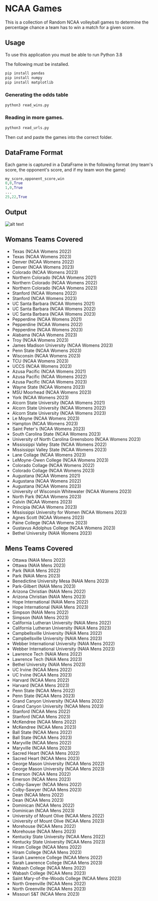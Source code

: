 # NCAA Games
This is a collection of Random NCAA volleyball games to determine the percentage chance a team has to win a match for a given score. 

## Usage

To use this application you must be able to run Python 3.8

The following must be installed.

```bash
pip install pandas
pip install numpy
pip install matplotlib
```

### Generating the odds table
```python
python3 read_wins.py
```

### Reading in more games. 
```python
python3 read_urls.py
```
Then cut and paste the games into the correct folder. 

## DataFrame Format
Each game is captured in a DataFrame in the following format (my team's score, the opponent's score, and if my team won the game) 
```python
my_score,opponent_score,win
0,0,True
1,0,True
...
25,22,True
```

## Output

![alt text](https://github.com/DeweyMarco/Volleyball-Data/tree/main/NCAA%20Games/10706.png?raw=true)


## Womans Teams Covered
- Texas (NCAA Womens 2022)
- Texas (NCAA Womens 2023)
- Denver (NCAA Womens 2022)
- Denver (NCAA Womens 2023)
- Colorado (NCAA Womens 2023)
- Northern Colorado (NCAA Womens 2021)
- Northern Colorado (NCAA Womens 2022)
- Northern Colorado (NCAA Womens 2023)
- Stanford (NCAA Womens 2022)
- Stanford (NCAA Womens 2023)
- UC Santa Barbara (NCAA Womens 2021)
- UC Santa Barbara (NCAA Womens 2022)
- UC Santa Barbara (NCAA Womens 2023)
- Pepperdine (NCAA Womens 2021)
- Pepperdine (NCAA Womens 2022)
- Pepperdine (NCAA Womens 2023)
- Alabama (NCAA Womens 2023)
- Troy (NCAA Womens 2023)
- James Madison University (NCAA Womens 2023)
- Penn State (NCAA Womens 2023)
- Wisconsin (NCAA Womens 2023)
- TCU (NCAA Womens 2023)
- UCCS (NCAA Womens 2023)
- Azusa Pacific (NCAA Womens 2021)
- Azusa Pacific (NCAA Womens 2022)
- Azusa Pacific (NCAA Womens 2023)
- Wayne State (NCAA Womens 2023)
- MSU Moorhead (NCAA Womens 2023)
- York (NCAA Womens 2023)
- Alcorn State University (NCAA Womens 2021)
- Alcorn State University (NCAA Womens 2022)
- Alcorn State University (NCAA Womens 2023)
- Le Moyne (NCAA Womens 2023)
- Hampton (NCAA Womens 2023)
- Saint Peter's (NCAA Womens 2023)
- South Carolina State (NCAA Womens 2023)
- University of North Carolina Greensboro (NCAA Womens 2023)
- Mississippi Valley State (NCAA Womens 2022)
- Mississippi Valley State (NCAA Womens 2023)
- Lane Collage (NCAA Womens 2023)
- LeMoyne-Owen College (NCAA Womens 2023)
- Colorado Collage (NCAA Womens 2022)
- Colorado Collage (NCAA Womens 2023)
- Augustana (NCAA Womens 2021)
- Augustana (NCAA Womens 2022)
- Augustana (NCAA Womens 2023)
- University of Wisconsin Whitewater (NCAA Womens 2023)
- North Park (NCAA Womens 2023)
- Calvin (NCAA Womens 2023)
- Principia (NCAA Womens 2023)
- Mississippi University for Women (NCAA Womens 2023)
- Agnes Scott (NCAA Womens 2023)
- Paine College (NCAA Womens 2023)
- Gustavus Adolphus College (NCAA Womens 2023)
- Bethel University (NAIA Womens 2023)

## Mens Teams Covered
- Ottawa (NAIA Mens 2022)
- Ottawa (NAIA Mens 2023)
- Park (NAIA Mens 2022)
- Park (NAIA Mens 2023)
- Benedictine University Mesa (NAIA Mens 2023)
- Park-Gilbert (NAIA Mens 2023)
- Arizona Christian (NAIA Mens 2022)
- Arizona Christian (NAIA Mens 2023)
- Hope International (NAIA Mens 2022)
- Hope International (NAIA Mens 2023)
- Simpson (NAIA Mens 2022)
- Simpson (NAIA Mens 2023)
- California Lutheran University (NAIA Mens 2022)
- California Lutheran University (NAIA Mens 2023)
- Campbellsville University (NAIA Mens 2022)
- Campbellsville University (NAIA Mens 2023)
- Webber International University (NAIA Mens 2022) 
- Webber International University (NAIA Mens 2023)
- Lawrence Tech (NAIA Mens 2022)
- Lawrence Tech (NAIA Mens 2023)
- Bethel University (NAIA Mens 2023)
- UC Irvine (NCAA Mens 2022)
- UC Irvine (NCAA Mens 2023)
- Harvard (NCAA Mens 2022)
- Harvard (NCAA Mens 2023)
- Penn State (NCAA Mens 2022)
- Penn State (NCAA Mens 2023)
- Grand Canyon University (NCAA Mens 2022)
- Grand Canyon University (NCAA Mens 2023)
- Stanford (NCAA Mens 2022)
- Stanford (NCAA Mens 2023)
- McKendree (NCAA Mens 2022)
- McKendree (NCAA Mens 2023)
- Ball State (NCAA Mens 2022)
- Ball State (NCAA Mens 2023)
- Maryville (NCAA Mens 2022)
- Maryville (NCAA Mens 2023)
- Sacred Heart (NCAA Mens 2022)
- Sacred Heart (NCAA Mens 2023)
- George Mason University (NCAA Mens 2022)
- George Mason University (NCAA Mens 2023)
- Emerson (NCAA Mens 2022)
- Emerson (NCAA Mens 2023)
- Colby-Sawyer (NCAA Mens 2022)
- Colby-Sawyer (NCAA Mens 2023)
- Dean (NCAA Mens 2022)
- Dean (NCAA Mens 2023)
- Dominican (NCAA Mens 2022)
- Dominican (NCAA Mens 2023)
- University of Mount Olive (NCAA Mens 2022)
- University of Mount Olive (NCAA Mens 2023)
- Morehouse (NCAA Mens 2022)
- Morehouse (NCAA Mens 2023)
- Kentucky State University (NCAA Mens 2022)
- Kentucky State University (NCAA Mens 2023)
- Hiram College (NCAA Mens 2022)
- Hiram College (NCAA Mens 2023)
- Sarah Lawrence College (NCAA Mens 2022)
- Sarah Lawrence College (NCAA Mens 2023)
- Wabash College (NCAA Mens 2022)
- Wabash College (NCAA Mens 2023)
- Saint Mary-of-the-Woods College (NCAA Mens 2023)
- North Greenville (NCAA Mens 2022)
- North Greenville (NCAA Mens 2023)
- Missouri S&T (NCAA Mens 2023)

